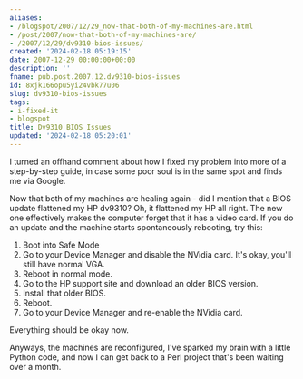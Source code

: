 ```yaml
---
aliases:
- /blogspot/2007/12/29_now-that-both-of-my-machines-are.html
- /post/2007/now-that-both-of-my-machines-are/
- /2007/12/29/dv9310-bios-issues/
created: '2024-02-18 05:19:15'
date: 2007-12-29 00:00:00+00:00
description: ''
fname: pub.post.2007.12.dv9310-bios-issues
id: 8xjk166opu5yi24vbk77u06
slug: dv9310-bios-issues
tags:
- i-fixed-it
- blogspot
title: Dv9310 BIOS Issues
updated: '2024-02-18 05:20:01'
---
```


I turned an offhand comment about how I fixed my problem into more of a step-by-step guide, in case some poor soul is in the same spot and finds me via Google.

Now that both of my machines are healing again - did I mention that a BIOS update flattened my HP dv9310? Oh, it flattened my HP all right. The new one effectively  makes the computer forget that it has a video card. If you do an update and the machine starts spontaneously rebooting, try this:

1. Boot into Safe Mode
2. Go to your Device Manager and disable the NVidia card. It's okay, you'll still have normal VGA.
3. Reboot in normal mode.
4. Go to the HP support site and download an older BIOS version.
5. Install that older BIOS.
6. Reboot.
7. Go to your Device Manager and re-enable the NVidia card.

Everything should be okay now.

Anyways, the machines are reconfigured, I've sparked my brain with a little Python code, and now I can get back to a Perl project that's been waiting over a month.
